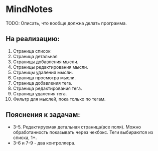 # MindNotes
TODO: Описать, что вообще должна делать программа.
## На реализацию:
1. Страница список
2. Страница детальная
3. Страницы добавления мысли.
4. Страницы редактирования мысли.
5. Страницы удаления мысли.
6. Страница просмотра мысли.
7. Страница добавления тега.
8. Страница редактирования тега.
9. Страница удаления тега.
10. Фильтр для мыслей, пока только по тегам.

## Пояснения к задачам:
- 3-5. Редактируемая детальная страница(все поля).
Можно обработанность показывать через чекбокс.
Теги выбираются из списка, 1+.
- 3-6 и 7-9 - два контроллера.
